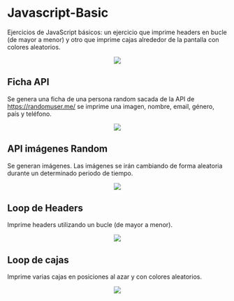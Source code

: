 # Javascript-Basic
Ejercicios de JavaScript básicos: un ejercicio que imprime headers en bucle (de mayor a menor) y otro que imprime cajas alrededor de la pantalla con colores aleatorios.

<p align="center">
  <img src="https://i.imgur.com/0FFLdta.png"/>
</p>

## Ficha API
Se genera una ficha de una persona random sacada de la API de https://randomuser.me/ se imprime una imagen, nombre, email, género, país y teléfono.

<p align="center">
  <img src="https://i.imgur.com/mU0lJtg.png"/>
</p>

## API imágenes Random
Se generan imágenes. Las imágenes se irán cambiando de forma aleatoria durante un determinado periodo de tiempo.

<p align="center">
  <img src="https://i.imgur.com/ugWx3CI.gif"/>
</p>

## Loop de Headers
Imprime headers utilizando un bucle (de mayor a menor).

<p align="center">
  <img src="https://i.imgur.com/Tyxp9BX.png"/>
</p>

## Loop de cajas
Imprime varias cajas en posiciones al azar y con colores aleatorios.

<p align="center">
  <img src="https://i.imgur.com/0FFLdta.png"/>
</p>
